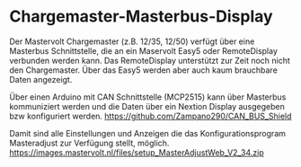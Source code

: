 # Chargemaster-Masterbus-Display

Der Mastervolt Chargemaster (z.B. 12/35, 12/50) verfügt über eine Masterbus Schnittstelle, die an ein Maservolt Easy5 oder RemoteDisplay verbunden werden kann.
Das RemoteDisplay unterstützt zur Zeit noch nicht den Chargemaster.
Über das Easy5 werden aber auch kaum brauchbare Daten angezeigt.

Über einen Arduino mit CAN Schnittstelle (MCP2515) kann über Masterbus kommuniziert werden und die Daten über ein Nextion Display ausgegeben bzw konfiguriert werden. 
https://github.com/Zampano290/CAN_BUS_Shield

Damit sind alle Einstellungen und Anzeigen die das Konfigurationsprogram Masteradjust zur Verfügung stellt, möglich.
https://images.mastervolt.nl/files/setup_MasterAdjustWeb_V2_34.zip
